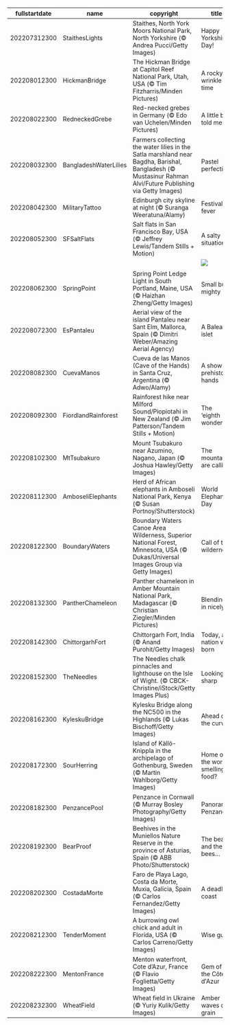 |fullstartdate|name|copyright|title|image|
|--|--|--|--|--|
202207312300|StaithesLights|Staithes, North York Moors National Park, North Yorkshire (© Andrea Pucci/Getty Images)|Happy Yorkshire Day!|![](/en-GB/2022/08/202207312300StaithesLights.jpg)|
202208012300|HickmanBridge|The Hickman Bridge at Capitol Reef National Park, Utah, USA (© Tim Fitzharris/Minden Pictures)|A rocky wrinkle in time|![](/en-GB/2022/08/202208012300HickmanBridge.jpg)|
202208022300|RedneckedGrebe|Red-necked grebes in Germany (© Edo van Uchelen/Minden Pictures)|A little bird told me...|![](/en-GB/2022/08/202208022300RedneckedGrebe.jpg)|
202208032300|BangladeshWaterLilies|Farmers collecting the water lilies in the Satla marshland near Bagdha, Barishal, Bangladesh (© Mustasinur Rahman Alvi/Future Publishing via Getty Images)|Pastel perfection|![](/en-GB/2022/08/202208032300BangladeshWaterLilies.jpg)|
202208042300|MilitaryTattoo|Edinburgh city skyline at night (© Suranga Weeratuna/Alamy)|Festival fever|![](/en-GB/2022/08/202208042300MilitaryTattoo.jpg)|
202208052300|SFSaltFlats|Salt flats in San Francisco Bay, USA (© Jeffrey Lewis/Tandem Stills + Motion)|A salty situation|![](/en-GB/2022/08/202208052300SFSaltFlats.jpg)|
||||![](/en-GB/2022/08/.jpg)|
202208062300|SpringPoint|Spring Point Ledge Light in South Portland, Maine, USA (© Haizhan Zheng/Getty Images)|Small but mighty|![](/en-GB/2022/08/202208062300SpringPoint.jpg)|
202208072300|EsPantaleu|Aerial view of the island Pantaleu near Sant Elm, Mallorca, Spain (© Dimitri Weber/Amazing Aerial Agency)|A Balearic islet|![](/en-GB/2022/08/202208072300EsPantaleu.jpg)|
202208082300|CuevaManos|Cueva de las Manos (Cave of the Hands) in Santa Cruz, Argentina (© Adwo/Alamy)|A show of prehistoric hands|![](/en-GB/2022/08/202208082300CuevaManos.jpg)|
202208092300|FiordlandRainforest|Rainforest hike near Milford Sound/Piopiotahi in New Zealand (© Jim Patterson/Tandem Stills + Motion)|The ‘eighth wonder’?|![](/en-GB/2022/08/202208092300FiordlandRainforest.jpg)|
202208102300|MtTsubakuro|Mount Tsubakuro near Azumino, Nagano, Japan (© Joshua Hawley/Getty Images)|The mountains are calling|![](/en-GB/2022/08/202208102300MtTsubakuro.jpg)|
202208112300|AmboseliElephants|Herd of African elephants in Amboseli National Park, Kenya (© Susan Portnoy/Shutterstock)|World Elephant Day|![](/en-GB/2022/08/202208112300AmboseliElephants.jpg)|
202208122300|BoundaryWaters|Boundary Waters Canoe Area Wilderness, Superior National Forest, Minnesota, USA (© Dukas/Universal Images Group via Getty Images)|Call of the wilderness|![](/en-GB/2022/08/202208122300BoundaryWaters.jpg)|
202208132300|PantherChameleon|Panther chameleon in Amber Mountain National Park, Madagascar (© Christian Ziegler/Minden Pictures)|Blending in nicely|![](/en-GB/2022/08/202208132300PantherChameleon.jpg)|
202208142300|ChittorgarhFort|Chittorgarh Fort, India (© Anand Purohit/Getty Images)|Today, a nation was born|![](/en-GB/2022/08/202208142300ChittorgarhFort.jpg)|
202208152300|TheNeedles|The Needles chalk pinnacles and lighthouse on the Isle of Wight. (© CBCK-Christine/iStock/Getty Images Plus)|Looking sharp|![](/en-GB/2022/08/202208152300TheNeedles.jpg)|
202208162300|KyleskuBridge|Kylesku Bridge along the NC500 in the Highlands (© Lukas Bischoff/Getty Images)|Ahead of the curve|![](/en-GB/2022/08/202208162300KyleskuBridge.jpg)|
202208172300|SourHerring|Island of Källö-Knippla in the archipelago of Gothenburg, Sweden (© Martin Wahlborg/Getty Images)|Home of the worst-smelling food?|![](/en-GB/2022/08/202208172300SourHerring.jpg)|
202208182300|PenzancePool|Penzance in Cornwall (© Murray Bosley Photography/Getty Images)|Panoramic Penzance|![](/en-GB/2022/08/202208182300PenzancePool.jpg)|
202208192300|BearProof|Beehives in the Muniellos Nature Reserve in the province of Asturias, Spain (© ABB Photo/Shutterstock)|The bears and the bees…|![](/en-GB/2022/08/202208192300BearProof.jpg)|
202208202300|CostadaMorte|Faro de Playa Lago, Costa da Morte, Muxia, Galicia, Spain (© Carlos Fernandez/Getty Images)|A deadly coast|![](/en-GB/2022/08/202208202300CostadaMorte.jpg)|
202208212300|TenderMoment|A burrowing owl chick and adult in Florida, USA (© Carlos Carreno/Getty Images)|Wise guys|![](/en-GB/2022/08/202208212300TenderMoment.jpg)|
202208222300|MentonFrance|Menton waterfront, Cote d’Azur, France (© Flavio Foglietta/Getty Images)|Gem of the Côte d'Azur|![](/en-GB/2022/08/202208222300MentonFrance.jpg)|
202208232300|WheatField|Wheat field in Ukraine (© Yuriy Kulik/Getty Images)|Amber waves of grain|![](/en-GB/2022/08/202208232300WheatField.jpg)|
